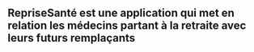 ## RepriseSanté est une application qui met en relation les médecins partant à la retraite avec leurs futurs remplaçants